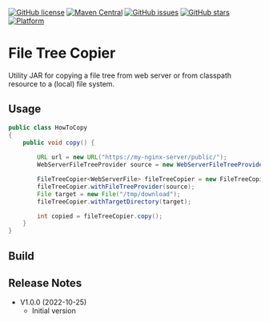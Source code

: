 [![GitHub license](https://img.shields.io/github/license/giraone/file-tree-copier)](https://github.com/giraone/file-tree-copier/blob/master/LICENSE)
[![Maven Central](https://img.shields.io/badge/Maven%20Central-1.0.3-blue)](https://mvnrepository.com/artifact/com.giraone.imaging/file-tree-copier)
[![GitHub issues](https://img.shields.io/github/issues/giraone/file-tree-copier)](https://github.com/giraone/file-tree-copier/issues)
[![GitHub stars](https://img.shields.io/github/stars/giraone/file-tree-copier)](https://github.com/giraone/file-tree-copier/stargazers)
[![Platform](https://img.shields.io/badge/platform-jre11%2B-blue)](https://github.com/giraone/file-tree-copier/pom.xml)

# File Tree Copier

Utility JAR for copying a file tree from web server or from classpath resource to a (local) file system.

## Usage

```java
public class HowToCopy
{
    public void copy() {
        
        URL url = new URL("https://my-nginx-server/public/");
        WebServerFileTreeProvider source = new WebServerFileTreeProvider(url);

        FileTreeCopier<WebServerFile> fileTreeCopier = new FileTreeCopier<>();
        fileTreeCopier.withFileTreeProvider(source);
        File target = new File("/tmp/download");
        fileTreeCopier.withTargetDirectory(target);

        int copied = fileTreeCopier.copy();
    }
}
```
## Build

## Release Notes

- V1.0.0 (2022-10-25)
  - Initial version